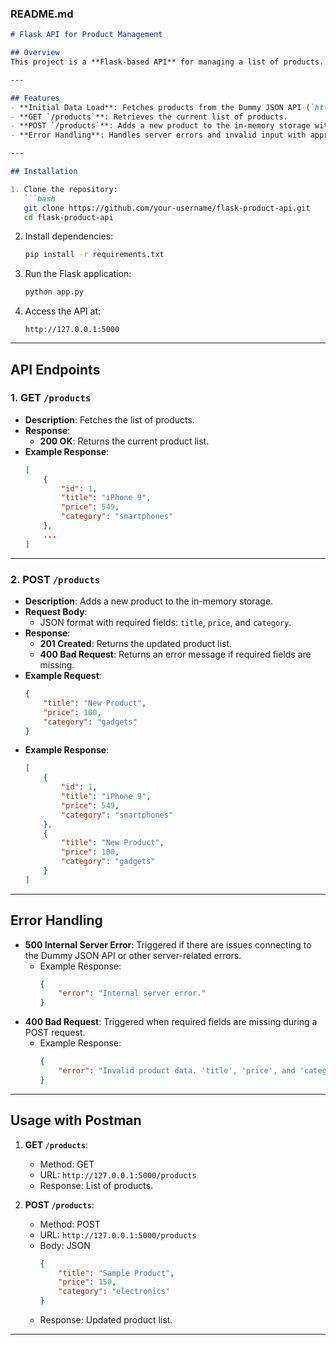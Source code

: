 ### README.md

```markdown
# Flask API for Product Management

## Overview
This project is a **Flask-based API** for managing a list of products. It includes features for retrieving an initial product list from a public API and supports both fetching and adding products via HTTP methods. The application is designed to handle errors gracefully and ensures proper data validation for incoming requests.

---

## Features
- **Initial Data Load**: Fetches products from the Dummy JSON API (`https://dummyjson.com/products`) on application startup.
- **GET `/products`**: Retrieves the current list of products.
- **POST `/products`**: Adds a new product to the in-memory storage with validation for required fields.
- **Error Handling**: Handles server errors and invalid input with appropriate status codes and messages.

---

## Installation

1. Clone the repository:
   ```bash
   git clone https://github.com/your-username/flask-product-api.git
   cd flask-product-api
   ```

2. Install dependencies:
   ```bash
   pip install -r requirements.txt
   ```

3. Run the Flask application:
   ```bash
   python app.py
   ```

4. Access the API at:
   ```
   http://127.0.0.1:5000
   ```

---

## API Endpoints

### 1. GET `/products`
- **Description**: Fetches the list of products.
- **Response**:
  - **200 OK**: Returns the current product list.
- **Example Response**:
  ```json
  [
      {
          "id": 1,
          "title": "iPhone 9",
          "price": 549,
          "category": "smartphones"
      },
      ...
  ]
  ```

---

### 2. POST `/products`
- **Description**: Adds a new product to the in-memory storage.
- **Request Body**:
  - JSON format with required fields: `title`, `price`, and `category`.
- **Response**:
  - **201 Created**: Returns the updated product list.
  - **400 Bad Request**: Returns an error message if required fields are missing.
- **Example Request**:
  ```json
  {
      "title": "New Product",
      "price": 100,
      "category": "gadgets"
  }
  ```
- **Example Response**:
  ```json
  [
      {
          "id": 1,
          "title": "iPhone 9",
          "price": 549,
          "category": "smartphones"
      },
      {
          "title": "New Product",
          "price": 100,
          "category": "gadgets"
      }
  ]
  ```

---

## Error Handling
- **500 Internal Server Error**: Triggered if there are issues connecting to the Dummy JSON API or other server-related errors.
  - Example Response:
    ```json
    {
        "error": "Internal server error."
    }
    ```
- **400 Bad Request**: Triggered when required fields are missing during a POST request.
  - Example Response:
    ```json
    {
        "error": "Invalid product data. 'title', 'price', and 'category' are required."
    }
    ```

---

## Usage with Postman

1. **GET `/products`**:
   - Method: GET
   - URL: `http://127.0.0.1:5000/products`
   - Response: List of products.

2. **POST `/products`**:
   - Method: POST
   - URL: `http://127.0.0.1:5000/products`
   - Body: JSON
     ```json
     {
         "title": "Sample Product",
         "price": 150,
         "category": "electronics"
     }
     ```
   - Response: Updated product list.

---